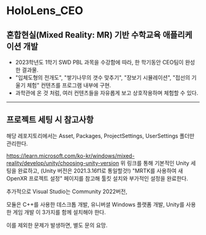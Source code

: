 # HoloLens_CEO
## 혼합현실(Mixed Reality: MR) 기반 수학교육 애플리케이션 개발
- 2023학년도 1학기 SWD PBL 과목을 수강함에 따라, 한 학기동안 CEO팀이 완성한 결과물.
- "입체도형의 전개도", "쌓기나무의 갯수 맞추기", "장보기 시뮬레이션", "접선의 기울기 체험" 컨텐츠를 프로그램 내부에 구현.
- 과학관에 온 것 처럼, 여러 컨텐츠들을 자유롭게 보고 상호작용하며 체험할 수 있다.





---
## 프로젝트 세팅 시 참고사항
해당 레포지토리에서는 Asset, Packages, ProjectSettings, UserSettings 폴더만 관리한다.


https://learn.microsoft.com/ko-kr/windows/mixed-reality/develop/unity/choosing-unity-version
위 링크를 통해 기본적인 Unity 세팅을 완료하고, (Unity 버전은 2021.3.16f1로 통일할것!)
"MRTK를 사용하여 새 OpenXR 프로젝트 설정" 페이지를 참고해 툴킷 설치와 부가적인 설정을 완료한다.

추가적으로
Visual Studio는 Community 2022버전,

모듈은
  C++를 사용한 데스크톱 개발, 유니버셜 Windows 플랫폼 개발, Unity를 사용한 게임 개발 이 3가지를 함께 설치해야 한다.
  
이를 제외한 문제가 발생하면, 별도 문의 요망.
